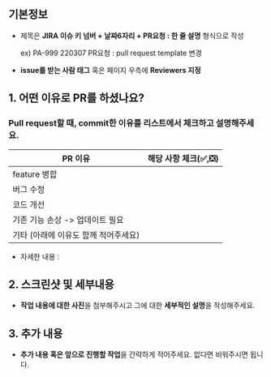 ## 기본정보
- 제목은 **JIRA 이슈 키 넘버 + 날짜6자리 + PR요청 : 한 줄 설명** 형식으로 작성

  ex) PA-999 220307 PR요청 : pull request template 변경
- **issue를 받는 사람 태그** 혹은 페이지 우측에 **Reviewers 지정**


## 1. 어떤 이유로 PR를 하셨나요?
### Pull request할 때, commit한 이유를 리스트에서 체크하고 설명해주세요.
| PR 이유 | 해당 사항 체크(✅,❎) |
| ------ | ------ |
| feature 병합 |  |
| 버그 수정 |  |
| 코드 개선 |  |
| 기존 기능 손상 -> 업데이트 필요 |  |
| 기타 (아래에 이유도 함께 적어주세요) |  |

- 자세한 내용 :


## 2. 스크린샷 및 세부내용

- **작업 내용에 대한 사진**을 첨부해주시고 그에 대한 **세부적인 설명**을 작성해주세요.

## 3. 추가 내용

- **추가 내용 혹은 앞으로 진행할 작업**을 간략하게 적어주세요. 없다면 비워주시면 됩니다.
